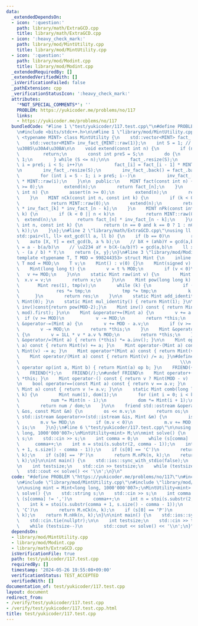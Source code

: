 ```yaml
---
data:
  _extendedDependsOn:
  - icon: ':question:'
    path: library/math/ExtraGCD.cpp
    title: library/math/ExtraGCD.cpp
  - icon: ':heavy_check_mark:'
    path: library/mod/MintUtility.cpp
    title: library/mod/MintUtility.cpp
  - icon: ':question:'
    path: library/mod/Modint.cpp
    title: library/mod/Modint.cpp
  _extendedRequiredBy: []
  _extendedVerifiedWith: []
  _isVerificationFailed: false
  _pathExtension: cpp
  _verificationStatusIcon: ':heavy_check_mark:'
  attributes:
    '*NOT_SPECIAL_COMMENTS*': ''
    PROBLEM: https://yukicoder.me/problems/no/117
    links:
    - https://yukicoder.me/problems/no/117
  bundledCode: "#line 1 \"test/yukicoder/117.test.cpp\"\n#define PROBLEM \"https://yukicoder.me/problems/no/117\"\
    \n#include <bits/stdc++.h>\n\n#line 1 \"library/mod/MintUtility.cpp\"\ntemplate\
    \ <typename MINT> class MintUtility {\n    std::vector<MINT> fact_ = {MINT::raw(1)};\n\
    \    std::vector<MINT> inv_fact_{MINT::raw(1)};\n    int S = 1; // \u4ECA\u306E\
    \u30B5\u30A4\u30BA\n\n    void extend(const int n) {\n        if (n < S)\n   \
    \         return;\n        const int preS = S;\n        do {\n            S <<=\
    \ 1;\n        } while (S <= n);\n\n        fact_.resize(S);\n        for (int\
    \ i = preS; i < S; i++)\n            fact_[i] = fact_[i - 1] * MINT::raw(i);\n\
    \n        inv_fact_.resize(S);\n        inv_fact_.back() = fact_.back().inv();\n\
    \        for (int i = S - 1; i > preS; i--)\n            inv_fact_[i - 1] = inv_fact_[i]\
    \ * MINT::raw(i);\n    }\n\n  public:\n    MINT fact(const int n) {\n        assert(n\
    \ >= 0);\n        extend(n);\n        return fact_[n];\n    }\n    MINT inv_fact(const\
    \ int n) {\n        assert(n >= 0);\n        extend(n);\n        return inv_fact_[n];\n\
    \    }\n    MINT nCk(const int n, const int k) {\n        if (k < 0 || n < k)\n\
    \            return MINT::raw(0);\n        extend(n);\n        return fact_[n]\
    \ * inv_fact_[k] * inv_fact_[n - k];\n    }\n    MINT nPk(const int n, const int\
    \ k) {\n        if (k < 0 || n < k)\n            return MINT::raw(0);\n      \
    \  extend(n);\n        return fact_[n] * inv_fact_[n - k];\n    }\n    MINT nHk(const\
    \ int n, const int k) {\n        return (n == 0 and k == 0 ? 1 : nCk(n + k - 1,\
    \ k));\n    }\n};\n#line 2 \"library/math/ExtraGCD.cpp\"\nusing ll = long long;\n\
    std::pair<ll, ll> ext_gcd(ll a, ll b) {\n    if (b == 0)\n        return {1, 0};\n\
    \    auto [X, Y] = ext_gcd(b, a % b);\n    // bX + (a%b)Y = gcd(a,b)\n    // a%b\
    \ = a - b(a/b)\n    // \u2234 aY + b(X-(a/b)Y) = gcd(a,b)\n    ll x = Y, y = X\
    \ - (a / b) * Y;\n    return {x, y};\n}\n#line 3 \"library/mod/Modint.cpp\"\n\
    template <typename T, T MOD = 998244353> struct Mint {\n    inline static constexpr\
    \ T mod = MOD;\n    T v;\n    Mint() : v(0) {}\n    Mint(signed v) : v(v) {}\n\
    \    Mint(long long t) {\n        v = t % MOD;\n        if (v < 0)\n         \
    \   v += MOD;\n    }\n\n    static Mint raw(int v) {\n        Mint x;\n      \
    \  x.v = v;\n        return x;\n    }\n\n    Mint pow(long long k) const {\n \
    \       Mint res(1), tmp(v);\n        while (k) {\n            if (k & 1)\n  \
    \              res *= tmp;\n            tmp *= tmp;\n            k >>= 1;\n  \
    \      }\n        return res;\n    }\n\n    static Mint add_identity() { return\
    \ Mint(0); }\n    static Mint mul_identity() { return Mint(1); }\n\n    // Mint\
    \ inv()const{return pow(MOD-2);}\n    Mint inv() const { return Mint(ext_gcd(v,\
    \ mod).first); }\n\n    Mint &operator+=(Mint a) {\n        v += a.v;\n      \
    \  if (v >= MOD)\n            v -= MOD;\n        return *this;\n    }\n    Mint\
    \ &operator-=(Mint a) {\n        v += MOD - a.v;\n        if (v >= MOD)\n    \
    \        v -= MOD;\n        return *this;\n    }\n    Mint &operator*=(Mint a)\
    \ {\n        v = 1LL * v * a.v % MOD;\n        return *this;\n    }\n    Mint\
    \ &operator/=(Mint a) { return (*this) *= a.inv(); }\n\n    Mint operator+(Mint\
    \ a) const { return Mint(v) += a; }\n    Mint operator-(Mint a) const { return\
    \ Mint(v) -= a; }\n    Mint operator*(Mint a) const { return Mint(v) *= a; }\n\
    \    Mint operator/(Mint a) const { return Mint(v) /= a; }\n#define FRIEND(op)\
    \                                                             \\\n    friend Mint\
    \ operator op(int a, Mint b) { return Mint(a) op b; }\n    FRIEND(+);\n    FRIEND(-);\n\
    \    FRIEND(*);\n    FRIEND(/);\n#undef FRIEND\n    Mint operator+() const { return\
    \ *this; }\n    Mint operator-() const { return v ? Mint(MOD - v) : Mint(v); }\n\
    \n    bool operator==(const Mint a) const { return v == a.v; }\n    bool operator!=(const\
    \ Mint a) const { return v != a.v; }\n\n    static Mint comb(long long n, int\
    \ k) {\n        Mint num(1), dom(1);\n        for (int i = 0; i < k; i++) {\n\
    \            num *= Mint(n - i);\n            dom *= Mint(i + 1);\n        }\n\
    \        return num / dom;\n    }\n\n    friend std::ostream &operator<<(std::ostream\
    \ &os, const Mint &m) {\n        os << m.v;\n        return os;\n    }\n    friend\
    \ std::istream &operator>>(std::istream &is, Mint &m) {\n        is >> m.v;\n\
    \        m.v %= MOD;\n        if (m.v < 0)\n            m.v += MOD;\n        return\
    \ is;\n    }\n};\n#line 6 \"test/yukicoder/117.test.cpp\"\n\nusing mint = Mint<long\
    \ long, 1000'000'007>;\nMintUtility<mint> M;\n\nmint solve() {\n    std::string\
    \ s;\n    std::cin >> s;\n    int comma = 0;\n    while (s[comma] != ',')\n  \
    \      comma++;\n    int n = stoi(s.substr(2, comma - 1));\n    int k = stoi(s.substr(comma\
    \ + 1, s.size() - comma - 1));\n    if (s[0] == 'C')\n        return M.nCk(n,\
    \ k);\n    if (s[0] == 'P')\n        return M.nPk(n, k);\n    return M.nHk(n,\
    \ k);\n}\n\nint main() {\n    std::ios::sync_with_stdio(false);\n    std::cin.tie(nullptr);\n\
    \n    int testsize;\n    std::cin >> testsize;\n    while (testsize--)\n     \
    \   std::cout << solve() << '\\n';\n}\n"
  code: "#define PROBLEM \"https://yukicoder.me/problems/no/117\"\n#include <bits/stdc++.h>\n\
    \n#include \"library/mod/MintUtility.cpp\"\n#include \"library/mod/Modint.cpp\"\
    \n\nusing mint = Mint<long long, 1000'000'007>;\nMintUtility<mint> M;\n\nmint\
    \ solve() {\n    std::string s;\n    std::cin >> s;\n    int comma = 0;\n    while\
    \ (s[comma] != ',')\n        comma++;\n    int n = stoi(s.substr(2, comma - 1));\n\
    \    int k = stoi(s.substr(comma + 1, s.size() - comma - 1));\n    if (s[0] ==\
    \ 'C')\n        return M.nCk(n, k);\n    if (s[0] == 'P')\n        return M.nPk(n,\
    \ k);\n    return M.nHk(n, k);\n}\n\nint main() {\n    std::ios::sync_with_stdio(false);\n\
    \    std::cin.tie(nullptr);\n\n    int testsize;\n    std::cin >> testsize;\n\
    \    while (testsize--)\n        std::cout << solve() << '\\n';\n}"
  dependsOn:
  - library/mod/MintUtility.cpp
  - library/mod/Modint.cpp
  - library/math/ExtraGCD.cpp
  isVerificationFile: true
  path: test/yukicoder/117.test.cpp
  requiredBy: []
  timestamp: '2024-05-26 19:55:08+09:00'
  verificationStatus: TEST_ACCEPTED
  verifiedWith: []
documentation_of: test/yukicoder/117.test.cpp
layout: document
redirect_from:
- /verify/test/yukicoder/117.test.cpp
- /verify/test/yukicoder/117.test.cpp.html
title: test/yukicoder/117.test.cpp
---
```


